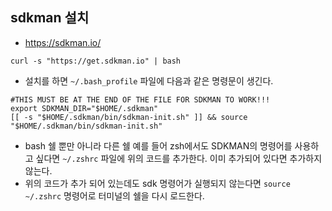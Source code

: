 ## sdkman 설치
- https://sdkman.io/
```
curl -s "https://get.sdkman.io" | bash
```

- 설치를 하면 `~/.bash_profile` 파일에 다음과 같은 명령문이 생긴다.
```
#THIS MUST BE AT THE END OF THE FILE FOR SDKMAN TO WORK!!!
export SDKMAN_DIR="$HOME/.sdkman"
[[ -s "$HOME/.sdkman/bin/sdkman-init.sh" ]] && source "$HOME/.sdkman/bin/sdkman-init.sh"
```

- bash 쉘 뿐만 아니라 다른 쉘 예를 들어 zsh에서도 SDKMAN의 명령어를 사용하고 싶다면 `~/.zshrc` 파일에 위의 코드를 추가한다. 이미 추가되어 있다면 추가하지 않는다.
- 위의 코드가 추가 되어 있는데도 sdk 명령어가 실행되지 않는다면 `source ~/.zshrc` 명령어로 터미널의 쉘을 다시 로드한다. 
